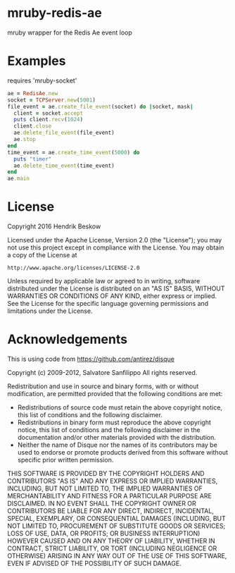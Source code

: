 # mruby-redis-ae

mruby wrapper for the Redis Ae event loop

Examples
========
requires 'mruby-socket'
```ruby
ae = RedisAe.new
socket = TCPServer.new(5001)
file_event = ae.create_file_event(socket) do |socket, mask|
  client = socket.accept
  puts client.recv(1024)
  client.close
  ae.delete_file_event(file_event)
  ae.stop
end
time_event = ae.create_time_event(5000) do
  puts "timer"
  ae.delete_time_event(time_event)
end
ae.main
```

License
=======
Copyright 2016 Hendrik Beskow

Licensed under the Apache License, Version 2.0 (the "License");
you may not use this project except in compliance with the License.
You may obtain a copy of the License at

    http://www.apache.org/licenses/LICENSE-2.0

Unless required by applicable law or agreed to in writing, software
distributed under the License is distributed on an "AS IS" BASIS,
WITHOUT WARRANTIES OR CONDITIONS OF ANY KIND, either express or implied.
See the License for the specific language governing permissions and
limitations under the License.

Acknowledgements
================

This is using code from https://github.com/antirez/disque

Copyright (c) 2009-2012, Salvatore Sanfilippo <antirez at gmail dot com>
All rights reserved.

Redistribution and use in source and binary forms, with or without
modification, are permitted provided that the following conditions are met:

  * Redistributions of source code must retain the above copyright notice,
    this list of conditions and the following disclaimer.
  * Redistributions in binary form must reproduce the above copyright
    notice, this list of conditions and the following disclaimer in the
    documentation and/or other materials provided with the distribution.
  * Neither the name of Disque nor the names of its contributors may be used
    to endorse or promote products derived from this software without
    specific prior written permission.

THIS SOFTWARE IS PROVIDED BY THE COPYRIGHT HOLDERS AND CONTRIBUTORS "AS IS"
AND ANY EXPRESS OR IMPLIED WARRANTIES, INCLUDING, BUT NOT LIMITED TO, THE
IMPLIED WARRANTIES OF MERCHANTABILITY AND FITNESS FOR A PARTICULAR PURPOSE
ARE DISCLAIMED. IN NO EVENT SHALL THE COPYRIGHT OWNER OR CONTRIBUTORS BE
LIABLE FOR ANY DIRECT, INDIRECT, INCIDENTAL, SPECIAL, EXEMPLARY, OR
CONSEQUENTIAL DAMAGES (INCLUDING, BUT NOT LIMITED TO, PROCUREMENT OF
SUBSTITUTE GOODS OR SERVICES; LOSS OF USE, DATA, OR PROFITS; OR BUSINESS
INTERRUPTION) HOWEVER CAUSED AND ON ANY THEORY OF LIABILITY, WHETHER IN
CONTRACT, STRICT LIABILITY, OR TORT (INCLUDING NEGLIGENCE OR OTHERWISE)
ARISING IN ANY WAY OUT OF THE USE OF THIS SOFTWARE, EVEN IF ADVISED OF THE
POSSIBILITY OF SUCH DAMAGE.
